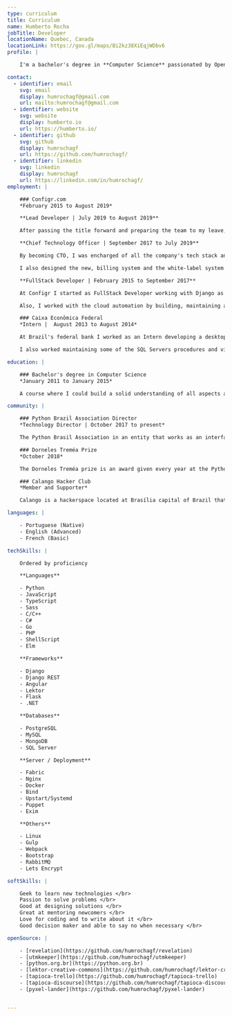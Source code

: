 ```yaml
---
type: curriculum
title: Curriculum
name: Humberto Rocha
jobTitle: Developer
locationName: Quebec, Canada
locationLink: https://goo.gl/maps/Bi2kz38XiEqjWDbv6
profile: |

    I'm a bachelor's degree in **Computer Science** passionated by Open Source, Coding and with a taste for typography. I'm also an active member of the [Brazilian Python community](http://python.org.br) and an enthusiast of the **maker culture** that loves share thoughts about technology, community, and automation.

contact:
  - identifier: email
    svg: email
    display: humrochagf@gmail.com
    url: mailto:humrochagf@gmail.com
  - identifier: website
    svg: website
    display: humberto.io
    url: https://humberto.io/
  - identifier: github
    svg: github
    display: humrochagf
    url: https://github.com/humrochagf/
  - identifier: linkedin
    svg: linkedin
    display: humrochagf
    url: https://linkedin.com/in/humrochagf/
employment: |

    ### Configr.com
    *February 2015 to August 2019*

    **Lead Developer | July 2019 to August 2019**

    After passing the title forward and preparing the team to my leave, I had the chance to give back my focus to coding by designing and developing the new structure to generate and renew certificates Let's Encrypt, migrating from ACME V1 to V2, and also by adding support to wildcard certificates.

    **Chief Technology Officer | September 2017 to July 2019**

    By becoming CTO, I was encharged of all the company's tech stack and manage the team. I lead the process of migrating the main product the newer version of Django and to transform its architecture into an API architecture with Django REST Framework as Backend and Angular as Frontend.

    I also designed the new, billing system and the white-label system to the reseller business model. Now I ahead of the splitting of the main product intro independent services.

    **FullStack Developer | February 2015 to September 2017**

    At Configr I started as FullStack Developer working with Django as Backend and Django Template Engine and Bootstrap for the Frontend of the main product. My first task was to build ground up the company DNS manager by parsing the [RFC 1035](https://www.ietf.org/rfc/rfc1035.txt) into a user-friendly and automated tool that talks with the other products and builds the right DNS rules without the user having to understand DNS.

    Also, I worked with the cloud automation by building, maintaining and fixing the automation and the deployment processes working with Puppet, Fabric, Nginx, Bind, Uwsgi, PHP-FPM, Upstart, Systemd and so fouth.

    ### Caixa Econômica Federal
    *Intern |  August 2013 to August 2014*

    At Brazil's federal bank I worked as an Intern developing a desktop application with C# to parse large amounts of data from the phone bills of all its agencies feeding the internal system responsible to run the internal validations.

    I also worked maintaining some of the SQL Servers procedures and views of the internal system and then I was invited to work making the ETL process of a data migration project using Pentaho.

education: |

    ### Bachelor's degree in Computer Science
    *January 2011 to January 2015*

    A course where I could build a solid understanding of all aspects about computer science from the ground up.

community: |

    ### Python Brazil Association Director
    *Technology Director | October 2017 to present*

    The Python Brasil Association in an entity that works as an interface to promote Python communities across the country. I work as a volunteer elected by the council to maintain the association's infrastructure (Websites, DNS, Email, Discourse platform, Github organization, and others).

    ### Dorneles Treméa Prize
    *October 2018*

    The Dorneles Treméa prize is an award given every year at the Python Brazil Conference to members of the Brazilian Python community that keeps alive the spirit of collaboration, entrepreneurship, and commitment to the community. It was named in honor of one of the founders of the Brazilian Python community who sadly passed away at 2011.

    ### Calango Hacker Club
    *Member and Supporter*

    Calango is a hackerspace located at Brasília capital of Brazil that is a place where its members can share its pieces of knowledge about freedom, free software, open source, open hardware, maker culture and exercise their curiosity.

languages: |

    - Portuguese (Native)
    - English (Advanced)
    - French (Basic)

techSkills: |

    Ordered by proficiency

    **Languages**

    - Python
    - JavaScript
    - TypeScript
    - Sass
    - C/C++
    - C#
    - Go
    - PHP
    - ShellScript
    - Elm

    **Frameworks**

    - Django
    - Django REST
    - Angular
    - Lektor
    - Flask
    - .NET

    **Databases**

    - PostgreSQL
    - MySQL
    - MongoDB
    - SQL Server

    **Server / Deployment**

    - Fabric
    - Nginx
    - Docker
    - Bind
    - Upstart/Systemd
    - Puppet
    - Exim

    **Others**

    - Linux
    - Gulp
    - Webpack
    - Bootstrap
    - RabbitMQ
    - Lets Encrypt

softSkills: |

    Geek to learn new technologies </br>
    Passion to solve problems </br>
    Good at designing solutions </br>
    Great at mentoring newcomers </br>
    Love for coding and to write about it </br>
    Good decision maker and able to say no when necessary </br>

openSource: |

    - [revelation](https://github.com/humrochagf/revelation)
    - [utmkeeper](https://github.com/humrochagf/utmkeeper)
    - [python.org.br](https://python.org.br)
    - [lektor-creative-commons](https://github.com/humrochagf/lektor-creative-commons)
    - [tapioca-trello](https://github.com/humrochagf/tapioca-trello)
    - [tapioca-discourse](https://github.com/humrochagf/tapioca-discourse)
    - [pyxel-lander](https://github.com/humrochagf/pyxel-lander)


---
```

